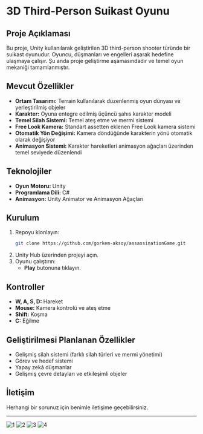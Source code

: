 # 3D Third-Person Suikast Oyunu

## Proje Açıklaması
Bu proje, Unity kullanılarak geliştirilen 3D third-person shooter türünde bir suikast oyunudur. Oyuncu, düşmanları ve engelleri aşarak hedefine ulaşmaya çalışır. Şu anda proje geliştirme aşamasındadır ve temel oyun mekaniği tamamlanmıştır.

## Mevcut Özellikler
- **Ortam Tasarımı:** Terrain kullanılarak düzenlenmiş oyun dünyası ve yerleştirilmiş objeler
- **Karakter:** Oyuna entegre edilmiş üçüncü şahıs karakter modeli
- **Temel Silah Sistemi:** Temel ateş etme ve mermi sistemi
- **Free Look Kamera:** Standart assetten eklenen Free Look kamera sistemi
- **Otomatik Yön Değişimi:** Kamera döndüğünde karakterin yönü otomatik olarak değişiyor
- **Animasyon Sistemi:** Karakter hareketleri animasyon ağaçları üzerinden temel seviyede düzenlendi

## Teknolojiler
- **Oyun Motoru:** Unity
- **Programlama Dili:** C#
- **Animasyon:** Unity Animator ve Animasyon Ağaçları

## Kurulum
1. Repoyu klonlayın:
   ```bash
   git clone https://github.com/gorkem-aksoy/assassinationGame.git
   ```
2. Unity Hub üzerinden projeyi açın.
3. Oyunu çalıştırın:
   - **Play** butonuna tıklayın.

## Kontroller
- **W, A, S, D:** Hareket
- **Mouse:** Kamera kontrolü ve ateş etme
- **Shift:** Koşma
- **C:** Eğilme

## Geliştirilmesi Planlanan Özellikler
- Gelişmiş silah sistemi (farklı silah türleri ve mermi yönetimi)
- Görev ve hedef sistemi
- Yapay zekâ düşmanlar
- Gelişmiş çevre detayları ve etkileşimli objeler

## İletişim
Herhangi bir sorunuz için benimle iletişime geçebilirsiniz.

---
![1](https://github.com/user-attachments/assets/e6140a6c-f27a-4078-b87a-0c0b4229f4c4)
![2](https://github.com/user-attachments/assets/0d5d1359-7cdf-48a7-80e4-2623e30fa524)
![3](https://github.com/user-attachments/assets/e14f14d8-8fc5-4d59-905a-3b1460284d0e)
![4](https://github.com/user-attachments/assets/9ba511d8-7dd2-44f7-8dc1-8bb2d12510a0)


